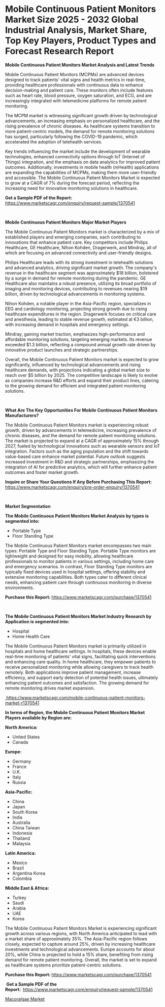 <p><h1>Mobile Continuous Patient Monitors Market Size 2025 - 2032 Global Industrial Analysis, Market Share, Top Key Players, Product Types and Forecast Research Report</h1></p><p><strong>Mobile Continuous Patient Monitors Market Analysis and Latest Trends</strong></p>
<p><p>Mobile Continuous Patient Monitors (MCPMs) are advanced devices designed to track patients' vital signs and health metrics in real-time, providing healthcare professionals with continuous data to enhance decision-making and patient care. These monitors often include features such as heart rate, blood pressure, oxygen saturation, and ECG, and are increasingly integrated with telemedicine platforms for remote patient monitoring.</p><p>The MCPM market is witnessing significant growth driven by technological advancements, an increasing emphasis on personalized healthcare, and the rising prevalence of chronic diseases. As healthcare systems transition to more patient-centric models, the demand for remote monitoring solutions has surged, particularly following the COVID-19 pandemic, which accelerated the adoption of telehealth services.</p><p>Key trends influencing the market include the development of wearable technologies, enhanced connectivity options through IoT (Internet of Things) integration, and the emphasis on data analytics for improved patient outcomes. Additionally, investments in mobile health (mHealth) applications are expanding the capabilities of MCPMs, making them more user-friendly and accessible. The Mobile Continuous Patient Monitors Market is expected to grow at a CAGR of 7% during the forecast period, reflecting the increasing need for innovative monitoring solutions in healthcare.</p></p>
<p><strong>Get a Sample PDF of the Report:&nbsp;</strong> <a href="https://www.marketscagr.com/enquiry/request-sample/1370541?utm_campaign=2476&utm_medium=2&utm_source=Github&utm_content=ia&utm_term=22032025&utm_id=mobile-continuous-patient-monitors">https://www.marketscagr.com/enquiry/request-sample/1370541</a></p>
<p>&nbsp;</p>
<p><strong>Mobile Continuous Patient Monitors Major Market Players</strong></p>
<p><p>The Mobile Continuous Patient Monitors market is characterized by a mix of established players and emerging companies, each contributing to innovations that enhance patient care. Key competitors include Philips Healthcare, GE Healthcare, Nihon Kohden, Dragerwerk, and Mindray, all of which are focusing on advanced connectivity and user-friendly designs.</p><p>Philips Healthcare leads with its strong investment in telehealth solutions and advanced analytics, driving significant market growth. The company's revenue in the healthcare segment was approximately $18 billion, bolstered by a surge in demand for remote monitoring during the pandemic. GE Healthcare also maintains a robust presence, utilizing its broad portfolio of imaging and monitoring devices, contributing to revenues nearing $19 billion, driven by technological advancements in monitoring systems.</p><p>Nihon Kohden, a notable player in the Asia-Pacific region, specializes in EEG and cardiology monitoring, projecting strong growth due to rising healthcare expenditures in the region. Dragerwerk focuses on critical care and anesthesia, leading to stable revenue growth, estimated at €3 billion, with increasing demand in hospitals and emergency settings.</p><p>Mindray, gaining market traction, emphasizes high-performance and affordable monitoring solutions, targeting emerging markets. Its revenue exceeded $1.3 billion, reflecting a compound annual growth rate driven by innovative product launches and strategic partnerships.</p><p>Overall, the Mobile Continuous Patient Monitors market is expected to grow significantly, influenced by technological advancements and rising healthcare demands, with projections indicating a global market size to reach over $5 billion by 2025. The competitive landscape is likely to evolve as companies increase R&D efforts and expand their product lines, catering to the growing demand for efficient and integrated patient monitoring solutions.</p></p>
<p>&nbsp;</p>
<p><strong>What Are The Key Opportunities For Mobile Continuous Patient Monitors Manufacturers?</strong></p>
<p><p>The Mobile Continuous Patient Monitors market is experiencing robust growth, driven by advancements in telemedicine, increasing prevalence of chronic diseases, and the demand for remote patient monitoring solutions. The market is projected to expand at a CAGR of approximately 15% through 2027, fueled by technological innovations such as wearable sensors and IoT integration. Factors such as the aging population and the shift towards value-based care enhance market potential. Future outlook suggests increased investment in R&D and strategic partnerships, emphasizing the integration of AI for predictive analytics, which will further enhance patient outcomes and foster market growth.</p></p>
<p><strong>Inquire or Share Your Questions If Any Before Purchasing This Report:</strong> <a href="https://www.marketscagr.com/enquiry/pre-order-enquiry/1370541?utm_campaign=2476&utm_medium=2&utm_source=Github&utm_content=ia&utm_term=22032025&utm_id=mobile-continuous-patient-monitors">https://www.marketscagr.com/enquiry/pre-order-enquiry/1370541</a></p>
<p>&nbsp;</p>
<p><strong>Market Segmentation</strong></p>
<p><strong>The Mobile Continuous Patient Monitors Market Analysis by types is segmented into:</strong></p>
<p><ul><li>Portable Type</li><li>Floor Standing Type</li></ul></p>
<p><p>The Mobile Continuous Patient Monitors market encompasses two main types: Portable Type and Floor Standing Type. Portable Type monitors are lightweight and designed for easy mobility, allowing healthcare professionals to monitor patients in various settings, including home care and emergency scenarios. In contrast, Floor Standing Type monitors are typically fixed devices used in hospital settings, offering stability and extensive monitoring capabilities. Both types cater to different clinical needs, enhancing patient care through continuous monitoring in diverse environments.</p></p>
<p><strong>Purchase this Report:&nbsp;</strong><a href="https://www.marketscagr.com/purchase/1370541?utm_campaign=2476&utm_medium=2&utm_source=Github&utm_content=ia&utm_term=22032025&utm_id=mobile-continuous-patient-monitors">https://www.marketscagr.com/purchase/1370541</a></p>
<p>&nbsp;</p>
<p><strong>The Mobile Continuous Patient Monitors Market Industry Research by Application is segmented into:</strong></p>
<p><ul><li>Hospital</li><li>Home Health Care</li></ul></p>
<p><p>The Mobile Continuous Patient Monitors market is primarily utilized in hospitals and home healthcare settings. In hospitals, these devices enable real-time monitoring of patients' vital signs, facilitating quick interventions and enhancing care quality. In home healthcare, they empower patients to receive personalized monitoring while allowing caregivers to track health remotely. Both applications improve patient management, increase efficiency, and support early detection of potential health issues, ultimately enhancing patient outcomes and satisfaction. The growing demand for remote monitoring drives market expansion.</p></p>
<p><a href="https://www.marketscagr.com/mobile-continuous-patient-monitors-market-r1370541?utm_campaign=2476&utm_medium=2&utm_source=Github&utm_content=ia&utm_term=22032025&utm_id=mobile-continuous-patient-monitors">&nbsp;https://www.marketscagr.com/mobile-continuous-patient-monitors-market-r1370541</a></p>
<p><strong>In terms of Region, the Mobile Continuous Patient Monitors Market Players available by Region are:</strong></p>
<p>
    <p> <strong> North America: </strong>
        <ul>
            <li>United States</li>
            <li>Canada</li>
        </ul>
        </p> 
    <p> <strong> Europe: </strong>
        <ul>
            <li>Germany</li>
            <li>France</li>
            <li>U.K.</li>
            <li>Italy</li>
            <li>Russia</li>
        </ul>
        </p> 
    <p> <strong> Asia-Pacific: </strong>
        <ul>
            <li>China</li>
            <li>Japan</li>
            <li>South Korea</li>
            <li>India</li>
            <li>Australia</li>
            <li>China Taiwan</li>
            <li>Indonesia</li>
            <li>Thailand</li>
            <li>Malaysia</li>
        </ul>
        </p> 
    <p> <strong> Latin America: </strong>
        <ul>
            <li>Mexico</li>
            <li>Brazil</li>
            <li>Argentina Korea</li>
            <li>Colombia</li>
        </ul>
        </p> 
    <p> <strong> Middle East & Africa: </strong>
        <ul>
            <li>Turkey</li>
            <li>Saudi</li>
            <li>Arabia</li>
            <li>UAE</li>
            <li>Korea</li>
        </ul>
    </p>
    </p>
<p><p>The Mobile Continuous Patient Monitors Market is experiencing significant growth across various regions, with North America anticipated to lead with a market share of approximately 35%. The Asia-Pacific region follows closely, expected to capture around 25%, driven by increasing healthcare investments and technological advancements. Europe accounts for about 20%, while China is projected to hold a 15% share, benefiting from rising demand for remote patient monitoring. Overall, the market is set to expand as healthcare systems prioritize patient-centric solutions.</p></p>
<p><strong>Purchase this Report: </strong><a href="https://www.marketscagr.com/purchase/1370541?utm_campaign=2476&utm_medium=2&utm_source=Github&utm_content=ia&utm_term=22032025&utm_id=mobile-continuous-patient-monitors">https://www.marketscagr.com/purchase/1370541</a></p>
<p>&nbsp;<strong>Get a Sample PDF of the Report:&nbsp;&nbsp;</strong><a href="https://www.marketscagr.com/enquiry/request-sample/1370541?utm_campaign=2476&utm_medium=2&utm_source=Github&utm_content=ia&utm_term=22032025&utm_id=mobile-continuous-patient-monitors">https://www.marketscagr.com/enquiry/request-sample/1370541</a></p>
<p><strong></strong></p>
<p><p><a href="https://github.com/sungbruington660/Market-Research-Report-List-1/blob/main/macoralgae-market.md?utm_campaign=2476&utm_medium=2&utm_source=Github&utm_content=ia&utm_term=22032025&utm_id=mobile-continuous-patient-monitors">Macoralgae Market</a></p></p>